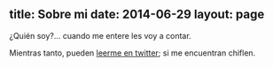title: Sobre mi
date: 2014-06-29
layout: page
---
¿Quién soy?... cuando me entere les voy a contar.

Mientras tanto, pueden [leerme en twitter](https://twitter.com/matias_mi);
si me encuentran chiflen.
